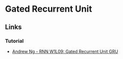 # Gated Recurrent Unit

## Links

### Tutorial

* [Andrew Ng - RNN W1L09: Gated Recurrent Unit GRU](https://youtu.be/xSCy3q2ts44)
